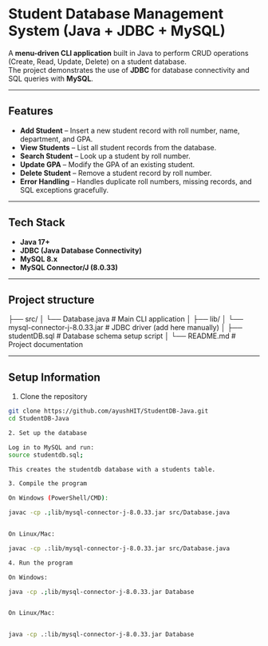 # Student Database Management System (Java + JDBC + MySQL)

A **menu-driven CLI application** built in Java to perform CRUD operations (Create, Read, Update, Delete) on a student database.  
The project demonstrates the use of **JDBC** for database connectivity and SQL queries with **MySQL**.

---

## Features
- **Add Student** – Insert a new student record with roll number, name, department, and GPA.
- **View Students** – List all student records from the database.
- **Search Student** – Look up a student by roll number.
- **Update GPA** – Modify the GPA of an existing student.
- **Delete Student** – Remove a student record by roll number.
- **Error Handling** – Handles duplicate roll numbers, missing records, and SQL exceptions gracefully.

---

## Tech Stack
- **Java 17+**
- **JDBC (Java Database Connectivity)**
- **MySQL 8.x**
- **MySQL Connector/J (8.0.33)**

---

## Project structure
├── src/
│ 
└── Database.java # Main CLI application
│
├── lib/
│ 
└── mysql-connector-j-8.0.33.jar # JDBC driver (add here manually)
│
├── studentDB.sql # Database schema setup script
│
└── README.md # Project documentation

---

## Setup Information

1. Clone the repository
```bash
git clone https://github.com/ayushHIT/StudentDB-Java.git
cd StudentDB-Java

2. Set up the database

Log in to MySQL and run:
source studentdb.sql;

This creates the studentdb database with a students table.

3. Compile the program

On Windows (PowerShell/CMD):

javac -cp .;lib/mysql-connector-j-8.0.33.jar src/Database.java


On Linux/Mac:

javac -cp .:lib/mysql-connector-j-8.0.33.jar src/Database.java

4. Run the program

On Windows:

java -cp .;lib/mysql-connector-j-8.0.33.jar Database


On Linux/Mac:


java -cp .:lib/mysql-connector-j-8.0.33.jar Database
